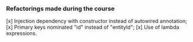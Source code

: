 ### Refactorings made during the course
[x] Injection dependency with constructor instead of autowired annotation;
[x] Primary keys nominated "id" instead of "entityId";
[x] Use of lambda expressions.
